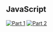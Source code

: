 ## JavaScript
[![Part 1](https://img.shields.io/badge/Part%201-32.164ms-informational)](https://adventofcode.com/2021/)
[![Part 2](https://img.shields.io/badge/Part%202-57.691ms-informational)](https://adventofcode.com/2021/)
